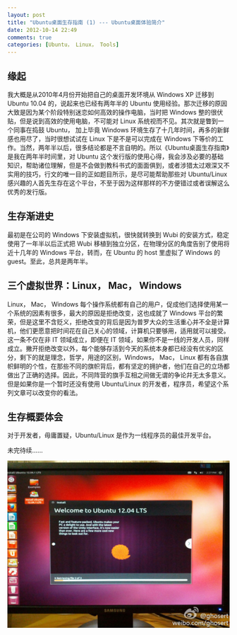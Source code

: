 ```yaml
---
layout: post
title: "Ubuntu桌面生存指南 (1) --- Ubuntu桌面体验简介"
date: 2012-10-14 22:49
comments: true
categories: [Ubuntu， Linux， Tools]
---
```



缘起
--------------------------

我大概是从2010年4月份开始把自己的桌面开发环境从 Windows XP 迁移到 Ubuntu 10.04 的，说起来也已经有两年半的 Ubuntu 使用经验。那次迁移的原因大致是因为某个阶段特别迷恋如何高效的操作电脑，当时把 Windows 整的很伏贴，但是说到高效的使用电脑，不可能对 Linux 系统视而不见。其次就是瞥到一个同事在捣鼓 Ubuntu， 加上毕竟 Windows 环境生存了十几年时间，再多的新鲜感也用尽了，当时很想试试在 Linux 下是不是可以完成在 Windows 下等价的工作。当然，两年半以后，很多结论都是不言自明的。所以《Ubuntu桌面生存指南》是我在两年半时间里，对 Ubuntu 这个发行版的使用心得，我会涉及必要的基础知识，帮助诸位理解，但是不会做到教科书式的面面俱到，或者涉猎太过艰深又不实用的技巧，行文的唯一目的正如题目所示，是尽可能帮助那些对 Ubuntu/Linux 感兴趣的人首先生存在这个平台，不至于因为这样那样的不方便错过或者误解这么优秀的发行版。


生存渐进史
--------------------------

最初是在公司的 Windows 下安装虚拟机，很快就转换到 Wubi 的安装方式，稳定使用了一年半以后正式把 Wubi 移植到独立分区，在物理分区的角度告别了使用将近十几年的 Windows 平台，转而，在 Ubuntu 的 host 里虚拟了 Windows 的 guest。至此，总共是两年半。


三个虚拟世界：Linux， Mac， Windows
--------------------------

Linux， Mac， Windows 每个操作系统都有自己的用户，促成他们选择使用某一个系统的因素有很多，最大的原因是拒绝改变，这也成就了 Windows 平台的繁荣，但是这里不含贬义，拒绝改变的背后是因为普罗大众的生活重心并不全是计算机，他们更愿意把时间花在自己关心的领域，计算机只要够用，适用就可以接受。这一条不仅在非 IT 领域成立，即便在 IT 领域，如果你不是一线的开发人员，同样成立。撇开拒绝改变以外，每个能够存活到今天的系统本身都已经没有优劣的区分，剩下的就是理念，哲学，用途的区别，Windows， Mac， Linux 都有各自旗帜鲜明的个性，在那些不同的旗帜背后，都有坚定的拥护者，他们在自己的立场都做出了正确的选择。因此，不同阵营的旗手互相之间做无谓的争论幷无太多意义。但是如果你是一个暂时还没有使用 Ubuntu/Linux 的开发者，程序员，希望这个系列文章可以改变你的看法。


生存概要体会
--------------------------

对于开发者，毋庸置疑，Ubuntu/Linux 是作为一线程序员的最佳开发平台。



未完待续......

<!--more-->

![Ubuntu12.04_Install][1]



[1]: /images/ubuntu_living_handbook/ubuntu12.04_install.jpg
